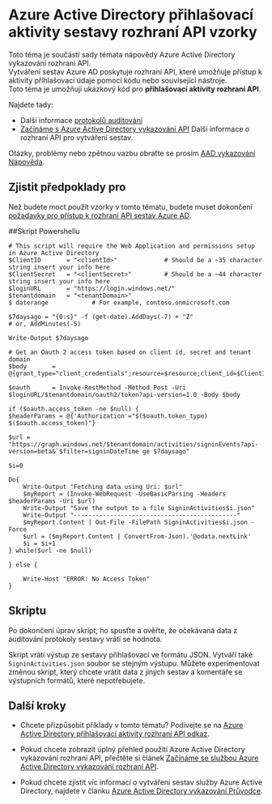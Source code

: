 <properties
    pageTitle="Azure Active Directory přihlašovací aktivity sestavy rozhraní API ukázky | Microsoft Azure"
    description="Jak začít s Azure Active Directory vykazování API"
    services="active-directory"
    documentationCenter=""
    authors="dhanyahk"
    manager="femila"
    editor=""/>

<tags
    ms.service="active-directory"
    ms.devlang="na"
    ms.topic="article"
    ms.tgt_pltfrm="na"
    ms.workload="identity"
    ms.date="09/25/2016"
    ms.author="dhanyahk;markvi"/>

# <a name="azure-active-directory-sign-in-activity-report-api-samples"></a>Azure Active Directory přihlašovací aktivity sestavy rozhraní API vzorky

Toto téma je součástí sady témata nápovědy Azure Active Directory vykazování rozhraní API.  
Vytváření sestav Azure AD poskytuje rozhraní API, které umožňuje přístup k aktivity přihlašovací údaje pomocí kódu nebo související nástroje.  
Toto téma je umožňují ukázkový kód pro **přihlašovací aktivity rozhraní API**.

Najdete tady:

- Další informace [protokolů auditování](active-directory-reporting-azure-portal.md#audit-logs)
- [Začínáme s Azure Active Directory vykazování API](active-directory-reporting-api-getting-started.md) Další informace o rozhraní API pro vytváření sestav.

Otázky, problémy nebo zpětnou vazbu obraťte se prosím [AAD vykazování Nápověda](mailto:aadreportinghelp@microsoft.com).


## <a name="prerequisites"></a>Zjistit předpoklady pro
Než budete moct použít vzorky v tomto tématu, budete muset dokončení [požadavky pro přístup k rozhraní API sestav Azure AD](active-directory-reporting-api-prerequisites.md).  


##<a name="powershell-script"></a>Skript Powershellu

    # This script will require the Web Application and permissions setup in Azure Active Directory
    $ClientID       = "<clientId>"             # Should be a ~35 character string insert your info here
    $ClientSecret   = "<clientSecret>"         # Should be a ~44 character string insert your info here
    $loginURL       = "https://login.windows.net/"
    $tenantdomain   = "<tenantDomain>"
    $ daterange            # For example, contoso.onmicrosoft.com

    $7daysago = "{0:s}" -f (get-date).AddDays(-7) + "Z"
    # or, AddMinutes(-5)

    Write-Output $7daysago

    # Get an Oauth 2 access token based on client id, secret and tenant domain
    $body       = @{grant_type="client_credentials";resource=$resource;client_id=$ClientID;client_secret=$ClientSecret}

    $oauth      = Invoke-RestMethod -Method Post -Uri $loginURL/$tenantdomain/oauth2/token?api-version=1.0 -Body $body

    if ($oauth.access_token -ne $null) {
    $headerParams = @{'Authorization'="$($oauth.token_type) $($oauth.access_token)"}

    $url = "https://graph.windows.net/$tenantdomain/activities/signinEvents?api-version=beta&`$filter=signinDateTime ge $7daysago"
    
    $i=0
    
    Do{
        Write-Output "Fetching data using Uri: $url"
        $myReport = (Invoke-WebRequest -UseBasicParsing -Headers $headerParams -Uri $url)
        Write-Output "Save the output to a file SigninActivities$i.json"
        Write-Output "---------------------------------------------"
        $myReport.Content | Out-File -FilePath SigninActivities$i.json -Force
        $url = ($myReport.Content | ConvertFrom-Json).'@odata.nextLink'
        $i = $i+1
    } while($url -ne $null)

    } else {
    
        Write-Host "ERROR: No Access Token"
    }




## <a name="executing-the-script"></a>Skriptu
Po dokončení úprav skript, ho spusťte a ověřte, že očekávaná data z auditování protokoly sestavy vrátí se hodnota.

Skript vrátí výstup ze sestavy přihlašovací ve formátu JSON. Vytváří také `SigninActivities.json` soubor se stejným výstupu. Můžete experimentovat změnou skript, který chcete vrátit data z jiných sestav a komentáře se výstupních formátů, které nepotřebujete.



## <a name="next-steps"></a>Další kroky

- Chcete přizpůsobit příklady v tomto tématu? Podívejte se na [Azure Active Directory přihlašovací aktivity rozhraní API odkaz](active-directory-reporting-api-sign-in-activity-reference.md). 

- Pokud chcete zobrazit úplný přehled použití Azure Active Directory vykazování rozhraní API, přečtěte si článek [Začínáme se službou Azure Active Directory vykazování rozhraní API](active-directory-reporting-api-getting-started.md).

- Pokud chcete zjistit víc informací o vytváření sestav služby Azure Active Directory, najdete v článku [Azure Active Directory vykazování Průvodce](active-directory-reporting-guide.md).  